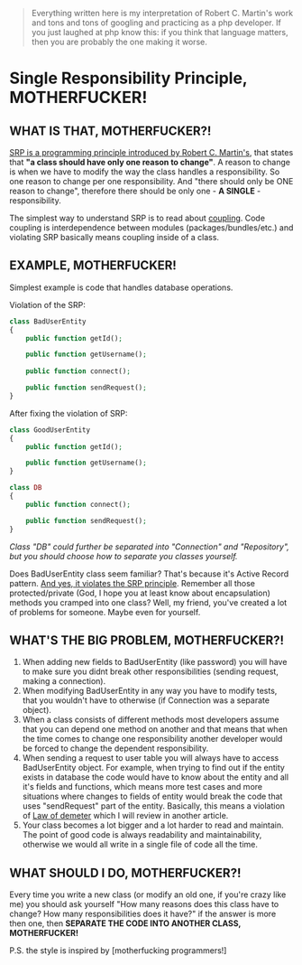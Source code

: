 > Everything written here is my interpretation of Robert C. Martin's work and tons and tons of googling and practicing as a php developer.
If you just laughed at php know this: if you think that language matters, then you are probably the one making it worse.

<h1> Single Responsibility Principle, MOTHERFUCKER! </h1>

<h2>WHAT IS THAT, MOTHERFUCKER?!</h2>

[SRP is a programming principle introduced by Robert C. Martin's][1], that states that <b>"a class should have only one reason to change"</b>.
A reason to change is when we have to modify the way the class handles a responsibility. So one reason to change per one responsibility.
And "there should only be ONE reason to change", therefore there should be only one - <b>A SINGLE</b> - responsibility.

The simplest way to understand SRP is to read about [coupling][2].
Code coupling is interdependence between modules (packages/bundles/etc.) and violating SRP basically means coupling inside of a class.

<h2>EXAMPLE, MOTHERFUCKER!</h2>

Simplest example is code that handles database operations.

Violation of the SRP:

```php
class BadUserEntity
{
    public function getId();

    public function getUsername();
    
    public function connect();

    public function sendRequest();
}
```

After fixing the violation of SRP:

```php
class GoodUserEntity
{
    public function getId();

    public function getUsername();
}

class DB
{
    public function connect();

    public function sendRequest();
}
```

*Class "DB" could further be separated into "Connection" and "Repository", but you should choose how to separate you classes yourself.*

Does BadUserEntity class seem familiar? That's because it's Active Record pattern. [And yes, it violates the SRP principle][3]. 
Remember all those protected/private (God, I hope you at least know about encapsulation) methods you cramped into one class? 
Well, my friend, you've created a lot of problems for someone. Maybe even for yourself.


<h2>WHAT'S THE BIG PROBLEM, MOTHERFUCKER?!</h2> 

1. When adding new fields to BadUserEntity (like password) you will have to make sure you didnt break other responsibilities 
(sending request, making a connection).
1. When modifying BadUserEntity in any way you have to modify tests, that you wouldn't have to otherwise 
(if Connection was a separate object).  
1. When a class consists of different methods most developers assume that you can depend one method on another and that
means that when the time comes to change one responsibility another developer would be forced to change the dependent responsibility.
1.  When sending a request to user table you will always have to access BadUserEntity object. For example, when trying to find out
if the entity exists in database the code would have to know about the entity and all it's fields and functions, 
which means more test cases and more situations where changes to fields of entity would break the code that 
uses "sendRequest" part of the entity. Basically, this means a violation of [Law of demeter][4] which I will review in another article.
1. Your class becomes a lot bigger and a lot harder to read and maintain. The point of good code is always readability 
and maintainability, otherwise we would all write in a single file of code all the time.

<h2>WHAT SHOULD I DO, MOTHERFUCKER?!</h2>

Every time you write a new class (or modify an old one, if you're crazy like me) you should ask yourself
"How many reasons does this class have to change? How many responsibilities does it have?" if the answer is more then one, then <b>SEPARATE THE CODE INTO ANOTHER CLASS, MOTHERFUCKER!</b>

P.S. the style is inspired by [motherfucking programmers!]

[1]: https://en.wikipedia.org/wiki/Single_responsibility_principle
[2]: https://en.wikipedia.org/wiki/Coupling_(computer_programming)
[3]: https://en.wikipedia.org/wiki/Active_record_pattern#Single_responsibility_principle_and_separation_of_concerns
[4]: https://en.wikipedia.org/wiki/Law_of_Demeter
[5]: http://programming-motherfucker.com/
